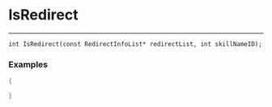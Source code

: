 # IsRedirect
---
```
int IsRedirect(const RedirectInfoList* redirectList, int skillNameID);
```

### Examples
```cpp - C++
{

}
```

